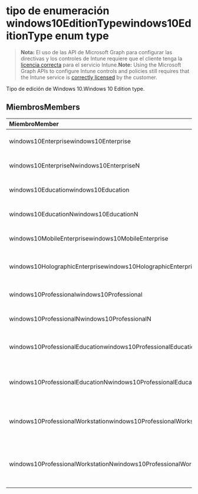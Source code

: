 # <a name="windows10editiontype-enum-type"></a><span data-ttu-id="122a7-101">tipo de enumeración windows10EditionType</span><span class="sxs-lookup"><span data-stu-id="122a7-101">windows10EditionType enum type</span></span>

> <span data-ttu-id="122a7-102">**Nota:** El uso de las API de Microsoft Graph para configurar las directivas y los controles de Intune requiere que el cliente tenga la [licencia correcta](https://go.microsoft.com/fwlink/?linkid=839381) para el servicio Intune.</span><span class="sxs-lookup"><span data-stu-id="122a7-102">**Note:** Using the Microsoft Graph APIs to configure Intune controls and policies still requires that the Intune service is [correctly licensed](https://go.microsoft.com/fwlink/?linkid=839381) by the customer.</span></span>

<span data-ttu-id="122a7-103">Tipo de edición de Windows 10.</span><span class="sxs-lookup"><span data-stu-id="122a7-103">Windows 10 Edition type.</span></span>
## <a name="members"></a><span data-ttu-id="122a7-104">Miembros</span><span class="sxs-lookup"><span data-stu-id="122a7-104">Members</span></span>
|<span data-ttu-id="122a7-105">Miembro</span><span class="sxs-lookup"><span data-stu-id="122a7-105">Member</span></span>|<span data-ttu-id="122a7-106">Valor</span><span class="sxs-lookup"><span data-stu-id="122a7-106">Value</span></span>|<span data-ttu-id="122a7-107">Descripción</span><span class="sxs-lookup"><span data-stu-id="122a7-107">Description</span></span>|
|:---|:---|:---|
|<span data-ttu-id="122a7-108">windows10Enterprise</span><span class="sxs-lookup"><span data-stu-id="122a7-108">windows10Enterprise</span></span>|<span data-ttu-id="122a7-109">0</span><span class="sxs-lookup"><span data-stu-id="122a7-109">0%</span></span>|<span data-ttu-id="122a7-110">Windows 10 Enterprise</span><span class="sxs-lookup"><span data-stu-id="122a7-110">Windows 10 Enterprise</span></span>|
|<span data-ttu-id="122a7-111">windows10EnterpriseN</span><span class="sxs-lookup"><span data-stu-id="122a7-111">windows10EnterpriseN</span></span>|<span data-ttu-id="122a7-112">1</span><span class="sxs-lookup"><span data-stu-id="122a7-112">-1</span></span>|<span data-ttu-id="122a7-113">Windows 10 EnterpriseN</span><span class="sxs-lookup"><span data-stu-id="122a7-113">Windows 10 EnterpriseN</span></span>|
|<span data-ttu-id="122a7-114">windows10Education</span><span class="sxs-lookup"><span data-stu-id="122a7-114">windows10Education</span></span>|<span data-ttu-id="122a7-115">2</span><span class="sxs-lookup"><span data-stu-id="122a7-115">-2</span></span>|<span data-ttu-id="122a7-116">Windows 10 Education</span><span class="sxs-lookup"><span data-stu-id="122a7-116">Windows 10 Education</span></span>|
|<span data-ttu-id="122a7-117">windows10EducationN</span><span class="sxs-lookup"><span data-stu-id="122a7-117">windows10EducationN</span></span>|<span data-ttu-id="122a7-118">3</span><span class="sxs-lookup"><span data-stu-id="122a7-118">-3</span></span>|<span data-ttu-id="122a7-119">Windows 10 EducationN</span><span class="sxs-lookup"><span data-stu-id="122a7-119">Windows 10 EducationN</span></span>|
|<span data-ttu-id="122a7-120">windows10MobileEnterprise</span><span class="sxs-lookup"><span data-stu-id="122a7-120">windows10MobileEnterprise</span></span>|<span data-ttu-id="122a7-121">4</span><span class="sxs-lookup"><span data-stu-id="122a7-121">-4</span></span>|<span data-ttu-id="122a7-122">Windows 10 Mobile Enterprise</span><span class="sxs-lookup"><span data-stu-id="122a7-122">Windows 10 Mobile</span></span>|
|<span data-ttu-id="122a7-123">windows10HolographicEnterprise</span><span class="sxs-lookup"><span data-stu-id="122a7-123">windows10HolographicEnterprise</span></span>|<span data-ttu-id="122a7-124">5</span><span class="sxs-lookup"><span data-stu-id="122a7-124">$-5</span></span>|<span data-ttu-id="122a7-125">Windows 10 Holographic Enterprise</span><span class="sxs-lookup"><span data-stu-id="122a7-125">Windows 10 Holographic Enterprise</span></span>|
|<span data-ttu-id="122a7-126">windows10Professional</span><span class="sxs-lookup"><span data-stu-id="122a7-126">windows10Professional</span></span>|<span data-ttu-id="122a7-127">6</span><span class="sxs-lookup"><span data-stu-id="122a7-127">-6</span></span>|<span data-ttu-id="122a7-128">Windows 10 Professional</span><span class="sxs-lookup"><span data-stu-id="122a7-128">Windows 10 Professional</span></span>|
|<span data-ttu-id="122a7-129">windows10ProfessionalN</span><span class="sxs-lookup"><span data-stu-id="122a7-129">windows10ProfessionalN</span></span>|<span data-ttu-id="122a7-130">7</span><span class="sxs-lookup"><span data-stu-id="122a7-130">-7</span></span>|<span data-ttu-id="122a7-131">Windows 10 ProfessionalN</span><span class="sxs-lookup"><span data-stu-id="122a7-131">Windows 10 ProfessionalN</span></span>|
|<span data-ttu-id="122a7-132">windows10ProfessionalEducation</span><span class="sxs-lookup"><span data-stu-id="122a7-132">windows10ProfessionalEducation</span></span>|<span data-ttu-id="122a7-133">8</span><span class="sxs-lookup"><span data-stu-id="122a7-133">-8</span></span>|<span data-ttu-id="122a7-134">Windows 10 Professional Education</span><span class="sxs-lookup"><span data-stu-id="122a7-134">Windows 10 Professional Education</span></span>|
|<span data-ttu-id="122a7-135">windows10ProfessionalEducationN</span><span class="sxs-lookup"><span data-stu-id="122a7-135">windows10ProfessionalEducationN</span></span>|<span data-ttu-id="122a7-136">9</span><span class="sxs-lookup"><span data-stu-id="122a7-136">-9</span></span>|<span data-ttu-id="122a7-137">Windows 10 Professional EducationN</span><span class="sxs-lookup"><span data-stu-id="122a7-137">Windows 10 Professional EducationN</span></span>|
|<span data-ttu-id="122a7-138">windows10ProfessionalWorkstation</span><span class="sxs-lookup"><span data-stu-id="122a7-138">windows10ProfessionalWorkstation</span></span>|<span data-ttu-id="122a7-139">10</span><span class="sxs-lookup"><span data-stu-id="122a7-139">1.0</span></span>|<span data-ttu-id="122a7-140">Windows 10 Professional for Workstations</span><span class="sxs-lookup"><span data-stu-id="122a7-140">Windows 10 Professional for Workstations</span></span>|
|<span data-ttu-id="122a7-141">windows10ProfessionalWorkstationN</span><span class="sxs-lookup"><span data-stu-id="122a7-141">windows10ProfessionalWorkstationN</span></span>|<span data-ttu-id="122a7-142">11</span><span class="sxs-lookup"><span data-stu-id="122a7-142">1.1</span></span>|<span data-ttu-id="122a7-143">Windows 10 Professional for Workstations N</span><span class="sxs-lookup"><span data-stu-id="122a7-143">Windows 10 Professional for Workstations N</span></span>|








